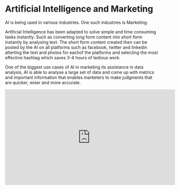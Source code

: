 # Artificial Intelligence and Marketing


AI is being used in various industries. One such industries is Marketing. 

Artificial Intelligence has been adapted to solve simple and time consuming tasks instantly. Such as converting long form content into short form instantly by analysing text. 
The short form content  created then can be posted by the AI on all platforms such as facebook, twitter and linkedin alterting the text and photos for eachof the platforms and selecting the most effective hashtag which saves 3-4 hours of tedious work. 

One of the biggest use cases of AI in marketing its assistance in data analysis, AI is able to analyse a large set of data and come up with metrics and important information that enables marketers to make judgments that are quicker, wiser and more accurate.


<iframe width="560" height="315" src="https://www.youtube.com/embed/6XfvBb2L01Q" title="YouTube video player" frameborder="0" allow="accelerometer; autoplay; clipboard-write; encrypted-media; gyroscope; picture-in-picture" allowfullscreen></iframe>
